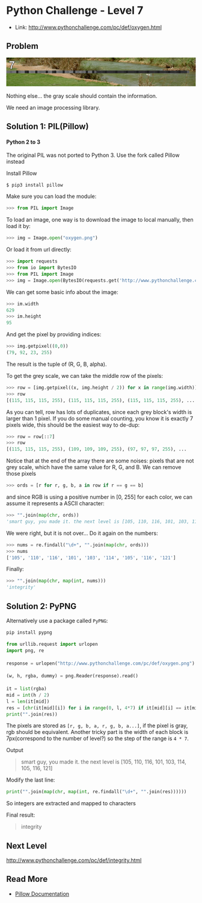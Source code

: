 # Python Challenge - Level 7

- Link: http://www.pythonchallenge.com/pc/def/oxygen.html

## Problem

![](src/level_07/oxygen.png)

Nothing else... the gray scale should contain the information.

We need an image processing library.

## Solution 1: PIL(Pillow)

<div class="bs-callout bs-callout-danger">
    <h4>Python 2 to 3</h4>
    <p>The original PIL was not ported to Python 3. Use the fork called Pillow instead</p>
</div>

Install Pillow

```
$ pip3 install pillow
```

Make sure you can load the module:

```python
>>> from PIL import Image
```

To load an image, one way is to download the image to local manually, then load it by:

```python
>>> img = Image.open("oxygen.png")
```

Or load it from url directly:

```python
>>> import requests
>>> from io import BytesIO
>>> from PIL import Image
>>> img = Image.open(BytesIO(requests.get('http://www.pythonchallenge.com/pc/def/oxygen.png').content))
```

We can get some basic info about the image:

```python
>>> im.width
629
>>> im.height
95
```

And get the pixel by providing indices:

```python
>>> img.getpixel((0,0))
(79, 92, 23, 255)
```

The result is the tuple of (R, G, B, alpha).

To get the grey scale, we can take the middle row of the pixels:

```python
>>> row = [img.getpixel((x, img.height / 2)) for x in range(img.width)]
>>> row
[(115, 115, 115, 255), (115, 115, 115, 255), (115, 115, 115, 255), ...
```

As you can tell, row has lots of duplicates, since each grey block's width is larger than 1 pixel. If you do some 
manual counting, you know it is exactly 7 pixels wide, this should be the easiest way to de-dup:

```python
>>> row = row[::7]
>>> row
[(115, 115, 115, 255), (109, 109, 109, 255), (97, 97, 97, 255), ...
```



Notice that at the end of the array there are some noises: pixels that are not grey scale, which have the same value 
for R, G, and B. We can remove those pixels

```python
>>> ords = [r for r, g, b, a in row if r == g == b]
```

and since RGB is using a positive number in [0, 255] for each color, we can assume it represents a ASCII character:

```python
>>> "".join(map(chr, ords))
'smart guy, you made it. the next level is [105, 110, 116, 101, 103, 114, 105, 116, 121]'
```

We were right, but it is not over... Do it again on the numbers:

```python
>>> nums = re.findall("\d+", "".join(map(chr, ords)))
>>> nums
['105', '110', '116', '101', '103', '114', '105', '116', '121']
```

Finally:

```python
>>> "".join(map(chr, map(int, nums)))
'integrity'
```

## Solution 2: PyPNG

Alternatively use a package called ``PyPNG``:

```bash
pip install pypng
```

```python
from urllib.request import urlopen
import png, re 

response = urlopen("http://www.pythonchallenge.com/pc/def/oxygen.png")

(w, h, rgba, dummy) = png.Reader(response).read()

it = list(rgba)
mid = int(h / 2)
l = len(it[mid])
res = [chr(it[mid][i]) for i in range(0, l, 4*7) if it[mid][i] == it[mid][i + 1] == it[mid][i + 2]]
print("".join(res))
```

The pixels are stored as ``[r, g, b, a, r, g, b, a...]``, if the pixel is gray, rgb should be equivalent. Another tricky part is the width of each block is 7px(correspond to the number of level?) so the step of the range is ``4 * 7``.

Output


> smart guy, you made it. the next level is [105, 110, 116, 101, 103, 114, 105, 116, 121]


Modify the last line:

```python
print("".join(map(chr, map(int, re.findall("\d+", "".join(res))))))
```

So integers are extracted and mapped to characters

Final result:

> integrity


## Next Level

http://www.pythonchallenge.com/pc/def/integrity.html

## Read More

- [Pillow Documentation](http://pillow.readthedocs.io/)


<div class="ad">
<script src='//z-na.amazon-adsystem.com/widgets/onejs?MarketPlace=US&amp;adInstanceId=0f3c2d71-0c18-4aca-be44-ba6e8892af33&amp;storeId=xstore0b-20'></script> 
</div>  